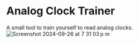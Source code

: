 # Analog Clock Trainer

A small tool to train yourself to read analog clocks.
![Screenshot 2024-09-26 at 7 31 03 p m](https://github.com/user-attachments/assets/53981675-9007-4f83-a33e-289769b5c500)

